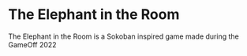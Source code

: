 # The Elephant in the Room
The Elephant in the Room is a Sokoban inspired game made during the GameOff 2022

